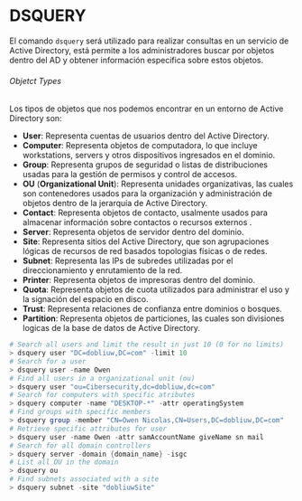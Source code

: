 # DSQUERY

El comando `dsquery` será utilizado para realizar consultas en un servicio de Active Directory, está permite a los administradores buscar por objetos dentro del AD y obtener información especifica sobre estos objetos.
###### Objetct Types

Los tipos de objetos que nos podemos encontrar en un entorno de Active Directory son:

- **User**: Representa cuentas de usuarios dentro del Active Directory.
- **Computer**: Representa objetos de computadora, lo que incluye workstations, servers y otros dispositivos ingresados en el dominio.
- **Group**: Representa grupos de seguridad o listas de distribuciones usadas para la gestión de permisos y control de accesos.
- **OU** (**Organizational Unit**): Representa unidades organizativas, las cuales son contenedores usados para la organización y administración de objetos dentro de la jerarquía de Active Directory.
- **Contact**: Representa objetos de contacto, usalmente usados para almacenar información sobre contactos o recursos externos .
- **Server**: Representa objetos de servidor dentro del dominio.
- **Site**: Representa sitios del Active Directory, que son agrupaciones lógicas de recursos de red basados topologias físicas o de redes.
- **Subnet**: Representa las IPs de subredes utilizadas por el direccionamiento y enrutamiento de la red.
- **Printer**: Representa objetos de impresoras dentro del dominio.
- **Quota**: Representa objetos de cuota utilizados para administrar el uso y la signación del espacio en disco.
- **Trust**: Representa relaciones de confianza entre dominios o bosques.
- **Partition**: Representa objetos de particiones, las cuales son divisiones logicas de la base de datos de Active Directory.

```powershell
# Search all users and limit the result in just 10 (0 for no limits)
> dsquery user "DC=dobliuw,DC=com" -limit 10
# Search for a user
> dsquery user -name Owen
# Find all users in a organizational unit (ou)
> dsquery user "ou=Cibersecurity,dc=dobliuw,dc=com"
# Search for computers with specific atributes
> dsquery computer -name "DESKTOP-*" -attr operatingSystem
# Find groups with specific members
> dsquery group -member "CN=Owen Nicolas,CN=Users,DC=dobliuw,DC=com"
# Retrieve specific attributes for user
> dsquery user -name Owen -attr samAccountName giveName sn mail
# Search for all domain controllers
> dsquery server -domain {domain_name} -isgc
# List all OU in the domain
> dsquery ou
# Find subnets associated with a site
> dsquery subnet -site "dobliuwSite"
```